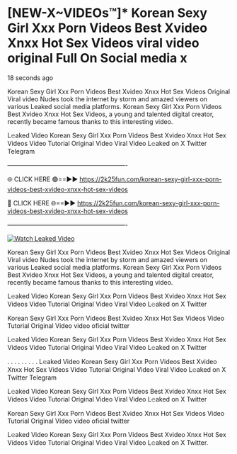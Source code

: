# [NEW-X~VIDEOs™]* Korean Sexy Girl Xxx Porn Videos Best Xvideo Xnxx Hot Sex Videos viral video original Full On Social media x

18 seconds ago

Korean Sexy Girl Xxx Porn Videos Best Xvideo Xnxx Hot Sex Videos Original Viral video Nudes took the internet by storm and amazed viewers on various Leaked social media platforms. Korean Sexy Girl Xxx Porn Videos Best Xvideo Xnxx Hot Sex Videos, a young and talented digital creator, recently became famous thanks to this interesting video.

L𝚎aked Video Korean Sexy Girl Xxx Porn Videos Best Xvideo Xnxx Hot Sex Videos Video Tutorial Original Video Viral Video L𝚎aked on X Twitter Telegram

———————————————————-

🌐 CLICK HERE 🟢==►► https://2k25fun.com/korean-sexy-girl-xxx-porn-videos-best-xvideo-xnxx-hot-sex-videos

🔴 CLICK HERE 🌐==►► https://2k25fun.com/korean-sexy-girl-xxx-porn-videos-best-xvideo-xnxx-hot-sex-videos

———————————————————-

[![Watch Leaked Video](https://miro.medium.com/v2/resize:fit:828/format:webp/1*cilzJN44JGOrTw9NJCrNHA.gif "Watch Leaked Video")](https://2k25fun.com/korean-sexy-girl-xxx-porn-videos-best-xvideo-xnxx-hot-sex-videos)

Korean Sexy Girl Xxx Porn Videos Best Xvideo Xnxx Hot Sex Videos Original Viral video Nudes took the internet by storm and amazed viewers on various Leaked social media platforms. Korean Sexy Girl Xxx Porn Videos Best Xvideo Xnxx Hot Sex Videos, a young and talented digital creator, recently became famous thanks to this interesting video.

L𝚎aked Video Korean Sexy Girl Xxx Porn Videos Best Xvideo Xnxx Hot Sex Videos Video Tutorial Original Video Viral Video L𝚎aked on X Twitter

Korean Sexy Girl Xxx Porn Videos Best Xvideo Xnxx Hot Sex Videos Video Tutorial Original Video video oficial twitter

L𝚎aked Video Korean Sexy Girl Xxx Porn Videos Best Xvideo Xnxx Hot Sex Videos Video Tutorial Original Video Viral Video L𝚎aked on X Twitter

. . . . . . . . . L𝚎aked Video Korean Sexy Girl Xxx Porn Videos Best Xvideo Xnxx Hot Sex Videos Video Tutorial Original Video Viral Video L𝚎aked on X Twitter Telegram

L𝚎aked Video Korean Sexy Girl Xxx Porn Videos Best Xvideo Xnxx Hot Sex Videos Video Tutorial Original Video Viral Video L𝚎aked on X Twitter

Korean Sexy Girl Xxx Porn Videos Best Xvideo Xnxx Hot Sex Videos Video Tutorial Original Video video oficial twitter

L𝚎aked Video Korean Sexy Girl Xxx Porn Videos Best Xvideo Xnxx Hot Sex Videos Video Tutorial Original Video Viral Video L𝚎aked on X Twitter.